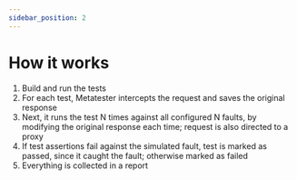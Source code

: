 ```yaml
---
sidebar_position: 2
---
```


# How it works

1. Build and run the tests
2. For each test, Metatester intercepts the request and saves the original response
3. Next, it runs the test N times against all configured N faults, by modifying the original response each time; request is also directed to a proxy
3. If test assertions fail against the simulated fault, test is marked as passed, since it caught the fault; otherwise marked as failed
4. Everything is collected in a report